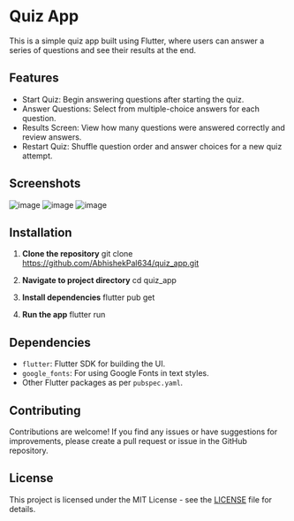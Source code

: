 # Quiz App

This is a simple quiz app built using Flutter, where users can answer a series of questions and see their results at the end.

## Features

- Start Quiz: Begin answering questions after starting the quiz.
- Answer Questions: Select from multiple-choice answers for each question.
- Results Screen: View how many questions were answered correctly and review answers.
- Restart Quiz: Shuffle question order and answer choices for a new quiz attempt.

## Screenshots

![image](https://github.com/AbhishekPal634/quiz_app/assets/121433136/4cbbb3bb-c284-490a-a692-b2487d4dc8fa)
![image](https://github.com/AbhishekPal634/quiz_app/assets/121433136/27ed5594-c739-4d27-baaf-9e312326fd3f)
![image](https://github.com/AbhishekPal634/quiz_app/assets/121433136/b318fee6-254e-4d74-af99-cbe0846d8efa)

## Installation

1. **Clone the repository**
git clone https://github.com/AbhishekPal634/quiz_app.git

2. **Navigate to project directory**
cd quiz_app

3. **Install dependencies**
flutter pub get

4. **Run the app**
flutter run

## Dependencies

- `flutter`: Flutter SDK for building the UI.
- `google_fonts`: For using Google Fonts in text styles.
- Other Flutter packages as per `pubspec.yaml`.

## Contributing

Contributions are welcome! If you find any issues or have suggestions for improvements, please create a pull request or issue in the GitHub repository.

## License

This project is licensed under the MIT License - see the [LICENSE](LICENSE) file for details.


